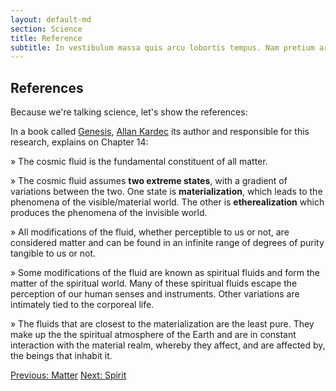 ```yaml
---
layout: default-md
section: Science
title: Reference
subtitle: In vestibulum massa quis arcu lobortis tempus. Nam pretium arcu in odio vulputate luctus.
---
```


## References
Because we're talking science, let's show the references:



In a book called [Genesis](/books/allan-kardec/genesis), [Allan Kardec](/profiles/allan-kardec) its author and responsible for this research, explains on Chapter 14:

» The cosmic fluid is the fundamental constituent of all matter. 

» The cosmic fluid assumes **two extreme states**, with a gradient of variations between the two. One state is **materialization**, which leads to the phenomena of the visible/material world. The other is **etherealization** which produces the phenomena of the invisible world. 

» All modifications of the fluid, whether perceptible to us or not, are considered matter and can be found in an infinite range of degrees of purity tangible to us or not.  

» Some modifications of the fluid are known as spiritual fluids and form the matter of the spiritual world. Many of these spiritual fluids escape the perception of our human senses and instruments. Other variations are intimately tied to the corporeal life.

» The fluids that are closest to the materialization are the least pure. They make up the the spiritual atmosphere of the Earth and are in constant interaction with the material realm, whereby they affect, and are affected by, the beings that inhabit it.



<a href="/science/matter" class="button">Previous: Matter</a>
<a href="/science/spirit" class="button">Next: Spirit</a>
